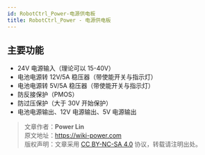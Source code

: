 ```yaml
---
id: RobotCtrl_Power-电源供电板
title: RobotCtrl_Power - 电源供电板
---
```


## 主要功能

- 24V 电源输入（理论可以 15-40V）
- 电池电源转 12V/5A 稳压器（带使能开关与指示灯）
- 电池电源转 5V/5A 稳压器（带使能开关与指示灯）
- 防反接保护（PMOS）
- 防过压保护（大于 30V 开始保护）
- 电池电源输出、12V 电源输出、5V 电源输出

> 文章作者：**Power Lin**  
> 原文地址：<https://wiki-power.com>  
> 版权声明：文章采用 [CC BY-NC-SA 4.0](https://creativecommons.org/licenses/by/4.0/deed.zh) 协议，转载请注明出处。
